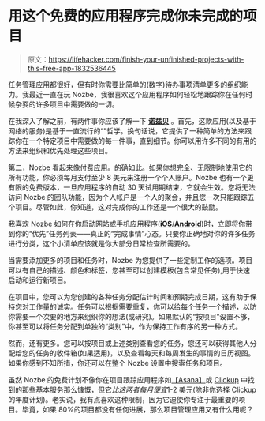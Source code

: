 # 用这个免费的应用程序完成你未完成的项目

> 原文：<https://lifehacker.com/finish-your-unfinished-projects-with-this-free-app-1832536445>

任务管理应用都很好，但有时你需要比简单的(数字)待办事项清单更多的组织能力。我最近一直在玩 Nozbe，我很喜欢这个应用程序如何轻松地跟踪你在任何时候杂耍的许多项目中需要做的一切。



在我深入了解之前，有两件事你应该了解一下 [**诺兹贝**](https://nozbe.com/) 。首先，这款应用(以及基于网络的服务)是基于一直流行的“”哲学。换句话说，它提供了一种简单的方法来跟踪你在一个特定项目中需要做的每一件事，直到细节。你可以用许多不同的有用的方法来组织和优先处理这些项目。

第二，Nozbe 看起来像付费应用。的确如此。如果你想完全、无限制地使用它的所有功能，你必须每月支付至少 8 美元来注册一个个人账户。Nozbe 也有一个更有限的免费版本，一旦应用程序的自动 30 天试用期结束，它就会生效。您将无法访问 Nozbe 的团队功能，因为个人帐户是一个人的聚会，并且您一次只能跟踪五个项目。尽管如此，你知道，这对完成你的工作还是一个很大的鼓励。

我喜欢 Nozbe 如何在你启动网站或手机应用程序([**iOS**](https://www.google.com/search?q=nozbe+ios&rlz=1C1CHBF_enUS832US832&oq=nozbe+ios&aqs=chrome..69i57j0.885j0j1&sourceid=chrome&ie=UTF-8)/[**Android**](https://play.google.com/store/apps/details?id=com.nozbe.mobile&hl=en_US))时，立即将你带到你的“优先”任务列表——真正的“完成事情”心态。只要你正确地对你的许多任务进行分类，这个小清单应该就是你大部分日常检查所需要的。

当需要添加更多的项目和任务时，Nozbe 为您提供了一些定制工作的选项。项目可以有自己的描述、颜色和标签，您甚至可以创建模板(包含常见任务),用于快速启动和运行新项目。

在项目中，您可以为您创建的各种任务分配估计时间和预期完成日期，这有助于保持您对工作量的诚实。任务可以根据需要重复，你可以给每个任务一个描述，以防你需要一个次要的地方来组织你的想法(或研究)。如果默认的“按项目”设置不够，你甚至可以将任务分配到单独的“类别”中，作为保持工作有序的另一种方式。

然而，还有更多。您可以按项目或上述类别查看您的任务，您还可以获得其他人分配给您的任务的收件箱(如果适用)，以及查看每天和每周发生的事情的日历视图。如果你感到不知所措，你还可以在整个 Nozbe 设置中搜索任务和项目。

虽然 Nozbe 的免费计划不像你在项目跟踪应用程序如[【Asana】](https://asana.com/)或 [Clickup](https://clickup.com/) 中找到的那些基本服务那么慷慨，但它*比这两者每月便宜*1-2 美元(除非你选择 Clickup 的年度计划)。老实说，我有点喜欢这种限制，因为它迫使你专注于最重要的项目。毕竟，如果 80%的项目都没有任何进展，那么项目管理应用又有什么用呢？